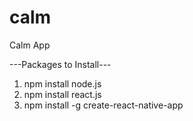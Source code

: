 # calm
Calm App

---Packages to Install---
1. npm install node.js
2. npm install react.js
3. npm install -g create-react-native-app
